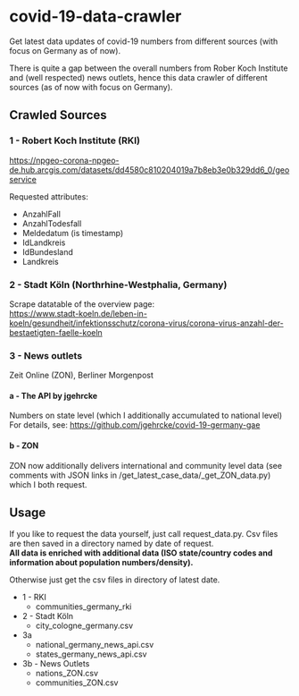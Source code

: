 # covid-19-data-crawler
Get latest data updates of covid-19 numbers from different sources (with focus on Germany as of now).

There is quite a gap between the overall numbers from Rober Koch Institute and (well respected) news outlets, hence this data crawler of different sources (as of now with focus on Germany).   



## Crawled Sources

### 1 - Robert Koch Institute (RKI)
https://npgeo-corona-npgeo-de.hub.arcgis.com/datasets/dd4580c810204019a7b8eb3e0b329dd6_0/geoservice  

Requested attributes:
- AnzahlFall
- AnzahlTodesfall
- Meldedatum (is timestamp)
- IdLandkreis
- IdBundesland
- Landkreis

### 2 - Stadt Köln (Northrhine-Westphalia, Germany)
Scrape datatable of the overview page:   
https://www.stadt-koeln.de/leben-in-koeln/gesundheit/infektionsschutz/corona-virus/corona-virus-anzahl-der-bestaetigten-faelle-koeln

### 3 - News outlets
Zeit Online (ZON), Berliner Morgenpost

#### a - The API by jgehrcke
Numbers on state level (which I additionally accumulated to national level)  
For details, see: https://github.com/jgehrcke/covid-19-germany-gae

#### b - ZON
ZON now additionally delivers international and community level data (see comments with JSON links in /get_latest_case_data/_get_ZON_data.py) which I both request.



## Usage
If you like to request the data yourself, just call request_data.py. Csv files are then saved in a directory named by date of request.  
**All data is enriched with additional data (ISO state/country codes and information about population numbers/density).**

Otherwise just get the csv files in directory of latest date.

- 1 - RKI
  - communities_germany_rki
- 2 - Stadt Köln
  - city_cologne_germany.csv
- 3a 
  - national_germany_news_api.csv
  - states_germany_news_api.csv
- 3b - News Outlets
  - nations_ZON.csv
  - communities_ZON.csv